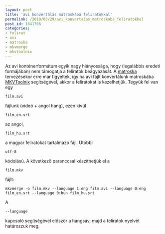 ```yaml
---
layout: post
title: 'avi konvertálás matroskába feliratokkal'
permalink: /2010/03/29/avi_konvertalas_matroskaba_feliratokkal
post_id: 1841706
categories: 
- felirat
- avi
- matroska
- mkvmerge
- mkvtoolnix
---
```


Az avi konténerformátum egyik nagy hiányossága, hogy (legalábbis eredeti formájában) nem támogatja a feliratok beágyazását. A 
[matroska](http://www.matroska.org/) tervezésekor erre már figyeltek, így ha avi fájlt konvertálunk matroskába 
[MKVToolnix](http://www.bunkus.org/videotools/mkvtoolnix/) segítségével, akkor a feliratokat is kezelhetjük. 
Tegyük fel van egy 
```
film.avi
```
 fájlunk (videó + angol hang), ezen kívül  
```
film_en.srt
```
 az angol, 
```
film_hu.srt
```
 a magyar feliratokat tartalmazó fájl. Utóbbi  
```
utf-8
```
 kódolású. A következő paranccsal készíthetjük el a 
```
film.mkv
```
 fájlt: 
```
mkvmerge -o film.mkv --language 1:eng film.avi --language 0:eng film_en.srt --language 0:hun film_hu.srt
``` 
A 
```
--language
```
 kapcsoló segítségével először a hangsáv, majd a feliratok nyelvét határozzuk meg.